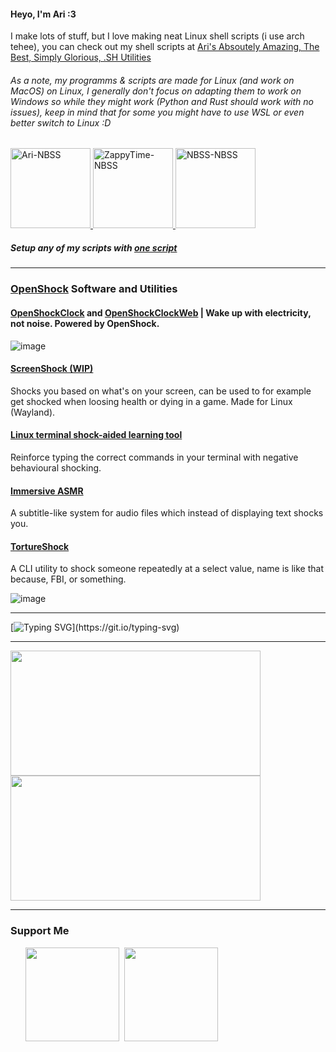 #### Heyo, I'm Ari :3 
I make lots of stuff, but I love making neat Linux shell scripts (i use arch tehee), you can check out my shell scripts at [ Ari's Absoutely Amazing, The Best, Simply Glorious, .SH Utilities](https://github.com/AAATBSGSHU)
###### As a note, my programms & scripts are made for Linux (and work on MacOS) on Linux, I generally don't focus on adapting them to work on Windows so while they might work (Python and Rust should work with no issues), keep in mind that for some you might have to use WSL or even better switch to Linux :D


<a href="https://github.com/AAATBSGSHU">
  <img src="https://github.com/user-attachments/assets/07f67f30-1d09-40f8-a3a8-f70dacb62123" width="128" height="128" alt="Ari-NBSS">
</a>


<a href="https://github.com/ZappyTime">
  <img src="https://github.com/user-attachments/assets/6875ee39-bb46-448f-9334-e3116b112376" width="128" height="128" alt="ZappyTime-NBSS">
</a>


<a href="https://github.com/No-Bullshit-Software">
  <img src="https://github.com/user-attachments/assets/efac5729-56a5-46b8-837e-5a9971f432f5" width="128" height="128" alt="NBSS-NBSS">
</a>


##### Setup any of my scripts with [one script](https://github.com/Arxari/setup)
-- -
### [OpenShock](https://openshock.org/) Software and Utilities

#### [OpenShockClock](https://github.com/Arxari/OpenShockClock) and [OpenShockClockWeb](https://github.com/Arxari/OpenShockClockWeb) | Wake up with electricity, not noise. Powered by OpenShock.
![image](https://github.com/user-attachments/assets/3ed213f0-f082-4d6a-bd38-0d3d8d2c0167)


#### [ScreenShock (WIP)](https://github.com/Arxari/ScreenShock)
Shocks you based on what's on your screen, can be used to for example get shocked when loosing health or dying in a game. Made for Linux (Wayland).

#### [Linux terminal shock-aided learning tool](https://github.com/Arxari/Linux-terminal-shock-aided-learning-tool)
Reinforce typing the correct commands in your terminal with negative behavioural shocking.

#### [Immersive ASMR](https://github.com/Arxari/immersive-asmr)
A subtitle-like system for audio files which instead of displaying text shocks you.

#### [TortureShock](https://github.com/Arxari/TortureShock)
A CLI utility to shock someone repeatedly at a select value, name is like that because, FBI, or something.

![image](https://github.com/user-attachments/assets/1f19edbf-a470-45ae-8de8-87a47ee38cb4)

-- -
[![Typing SVG](https://readme-typing-svg.demolab.com?font=Fira+Code&color=F7F7F7&width=435&height=60&lines=Hey+guys%2C+did+you+know+that;in+terms+of+human+companionship;Flareon+is+objectively+the+most;huggable+Pokemon%3F;While+their+maximum+temperature;is+likely+too+much+for+most%2C;they+are+capable+of+controlling+it%2C+;so+they+can+set+themselves+to;the+perfect+temperature+for+you.;Along+with+that%2C;they+have+a+lot+of+fluff%2C;making+them+undeniably+incredibly;soft+to+touch.;But+that's+not+all%2C;they+have+a+very+respectable;special+defense+stat+of+110%2C;which+means+that+they+are+likely;very+calm;and+resistant+to+emotional+damage.;Because+of+this%2C;if+you+have+a+bad+day%2C;you+can+vent+to+it;while+hugging+it%2C;and+it+won't+mind.;+It+can+make+itself+even+more;+endearing+with+moves+like;Charm+and+Baby+Doll+Eyes;ensuring+that+you+never+have+a;prolonged+bout+of+depression;+ever+again.)](https://git.io/typing-svg)
-- -
  <img width="400" height="200" src="https://github-readme-stats.vercel.app/api?username=arxari&show_icons=true&theme=dracula">
  <img width="400" height="200" src="https://github-readme-stats.vercel.app/api/top-langs/?username=arxari&size_weight=0.0005&count_weight=0.3&layout=compact&theme=dracula">
</p>

-- -

### Support Me

<ul style="list-style-type: none; margin: 0;">

<li style="display: inline-block; margin-right: 0.25rem;"><a href="https://www.buymeacoffee.com/arxari"><img src="https://cdn.buymeacoffee.com/buttons/v2/default-yellow.png" width="150"/></a></li>

<li style="display: inline-block; margin-right: 0.25rem;"><a href="https://www.ko-fi.com/arxari"><img src="https://storage.ko-fi.com/cdn/kofi2.png?v=3" width="150"/></a></li>

</ul>
